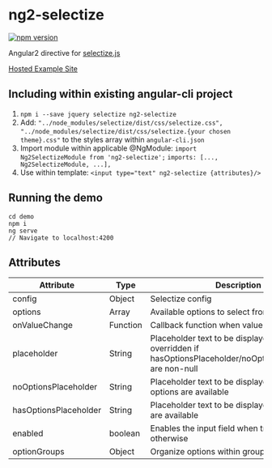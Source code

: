 # ng2-selectize

[![npm version](https://badge.fury.io/js/ng2-selectize.svg)](https://badge.fury.io/js/ng2-selectize)

Angular2 directive for [selectize.js](https://selectize.github.io/selectize.js/)

[Hosted Example Site](http://nicholasazar.github.io/)

## Including within existing angular-cli project

1. `npm i --save jquery selectize ng2-selectize`
2. Add:
    `"../node_modules/selectize/dist/css/selectize.css",`
    `"../node_modules/selectize/dist/css/selectize.{your chosen theme}.css"`
    to the styles array within `angular-cli.json`
3. Import module within applicable @NgModule:
   `import Ng2SelectizeModule from 'ng2-selectize';`
   `imports: [..., Ng2SelectizeModule, ...],`
4. Use within template: `<input type="text" ng2-selectize {attributes}/>`
 
## Running the demo
 ```
 cd demo
 npm i
 ng serve
 // Navigate to localhost:4200
 ```
 
## Attributes
| Attribute | Type | Description | Implemented |
| --- | --- | --- | --- |
| config | Object | Selectize config | Yes |
| options | Array | Available options to select from | Yes |
| onValueChange | Function | Callback function when value changes | Yes |
| placeholder | String | Placeholder text to be displayed. Is overridden if hasOptionsPlaceholder/noOptionsPlaceholder are non-null | Yes |
| noOptionsPlaceholder | String | Placeholder text to be displayed when no options are available | Yes |
| hasOptionsPlaceholder | String | Placeholder text to be displayed when options are available | Yes |
| enabled | boolean | Enables the input field when true, disabled otherwise | Yes |
| optionGroups | Object | Organize options within groups | Yes |